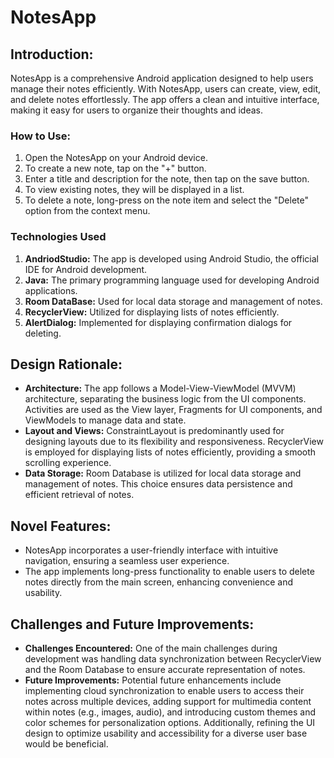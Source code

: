 # NotesApp

## Introduction:
NotesApp is a comprehensive Android application designed to help users manage their notes efficiently. With NotesApp, users can create, view, edit, and delete notes effortlessly. The app offers a clean and intuitive interface, making it easy for users to organize their thoughts and ideas.

### How to Use:
1. Open the NotesApp on your Android device.
2. To create a new note, tap on the "+" button.
3. Enter a title and description for the note, then tap on the save button.
4. To view existing notes, they will be displayed in a list.
6. To delete a note, long-press on the note item and select the "Delete" option from the context menu.

### Technologies Used
1. **AndriodStudio:** The app is developed using Android Studio, the official IDE for Android development.
2. **Java:** The primary programming language used for developing Android applications.
3. **Room DataBase:** Used for local data storage and management of notes.
4. **RecyclerView:** Utilized for displaying lists of notes efficiently.
5. **AlertDialog:** Implemented for displaying confirmation dialogs for deleting.

## Design Rationale:
- **Architecture:** The app follows a Model-View-ViewModel (MVVM) architecture, separating the business logic from the UI components. Activities are used as the View layer, Fragments for UI components, and ViewModels to manage data and state.
- **Layout and Views:** ConstraintLayout is predominantly used for designing layouts due to its flexibility and responsiveness. RecyclerView is employed for displaying lists of notes efficiently, providing a smooth scrolling experience.
- **Data Storage:** Room Database is utilized for local data storage and management of notes. This choice ensures data persistence and efficient retrieval of notes.

## Novel Features:
- NotesApp incorporates a user-friendly interface with intuitive navigation, ensuring a seamless user experience.
- The app implements long-press functionality to enable users to delete notes directly from the main screen, enhancing convenience and usability.

## Challenges and Future Improvements:
- **Challenges Encountered:** One of the main challenges during development was handling data synchronization between RecyclerView and the Room Database to ensure accurate representation of notes.
- **Future Improvements:** Potential future enhancements include implementing cloud synchronization to enable users to access their notes across multiple devices, adding support for multimedia content within notes (e.g., images, audio), and introducing custom themes and color schemes for personalization options. Additionally, refining the UI design to optimize usability and accessibility for a diverse user base would be beneficial.


